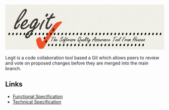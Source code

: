 ![Legit](img/Logo_long.png)

Legit is a code collaboration tool based a Git which allows peers to review and vote on proposed changes before they are merged into the main branch.

Links
-----

+ [Functional Specification](specifcation.md)
+ [Technical Specification](technical_specification/)


